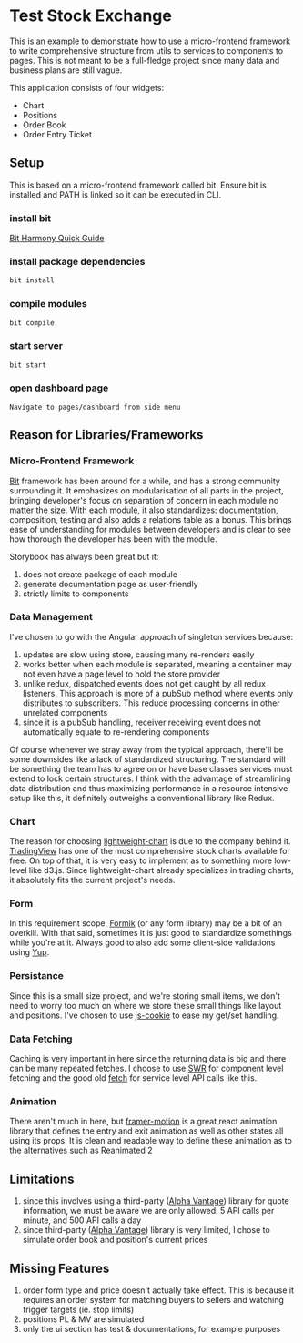 # Test Stock Exchange

This is an example to demonstrate how to use a micro-frontend framework to write comprehensive structure from utils to services to components to pages. This is not meant to be a full-fledge project since many data and business plans are still vague.

This application consists of four widgets:

- Chart
- Positions
- Order Book
- Order Entry Ticket

## Setup

This is based on a micro-frontend framework called bit. Ensure bit is installed and PATH is linked so it can be executed in CLI.

### install bit

[Bit Harmony Quick Guide](https://harmony-docs.bit.dev/getting-started/installing-bit)

### install package dependencies

```javascript
bit install
```

### compile modules

```javascript
bit compile
```

### start server

```javascript
bit start
```

### open dashboard page

```
Navigate to pages/dashboard from side menu
```

## Reason for Libraries/Frameworks

### Micro-Frontend Framework

[Bit](https://harmony-docs.bit.dev/) framework has been around for a while, and has a strong community surrounding it. It emphasizes on modularisation of all parts in the project, bringing developer's focus on separation of concern in each module no matter the size. With each module, it also standardizes: documentation, composition, testing and also adds a relations table as a bonus. This brings ease of understanding for modules between developers and is clear to see how thorough the developer has been with the module.

Storybook has always been great but it:

1. does not create package of each module
2. generate documentation page as user-friendly
3. strictly limits to components

### Data Management

I've chosen to go with the Angular approach of singleton services because:

1. updates are slow using store, causing many re-renders easily
2. works better when each module is separated, meaning a container may not even have a page level to hold the store provider
3. unlike redux, dispatched events does not get caught by all redux listeners. This approach is more of a pubSub method where events only distributes to subscribers. This reduce processing concerns in other unrelated components
4. since it is a pubSub handling, receiver receiving event does not automatically equate to re-rendering components

Of course whenever we stray away from the typical approach, there'll be some downsides like a lack of standardized structuring. The standard will be something the team has to agree on or have base classes services must extend to lock certain structures. I think with the advantage of streamlining data distribution and thus maximizing performance in a resource intensive setup like this, it definitely outweighs a conventional library like Redux.

### Chart

The reason for choosing [lightweight-chart](https://www.tradingview.com/lightweight-charts/) is due to the company behind it. [TradingView](https://www.tradingview.com/chart/) has one of the most comprehensive stock charts available for free. On top of that, it is very easy to implement as to something more low-level like d3.js. Since lightweight-chart already specializes in trading charts, it absolutely fits the current project's needs.

### Form

In this requirement scope, [Formik](https://formik.org/) (or any form library) may be a bit of an overkill. With that said, sometimes it is just good to standardize somethings while you're at it. Always good to also add some client-side validations using [Yup](https://github.com/jquense/yup).

### Persistance

Since this is a small size project, and we're storing small items, we don't need to worry too much on where we store these small things like layout and positions. I've chosen to use [js-cookie](https://github.com/js-cookie/js-cookie) to ease my get/set handling.

### Data Fetching

Caching is very important in here since the returning data is big and there can be many repeated fetches. I choose to use [SWR](https://swr.vercel.app/) for component level fetching and the good old [fetch](https://developer.mozilla.org/en-US/docs/Web/API/Fetch_API/Using_Fetch) for service level API calls like this.

### Animation

There aren't much in here, but [framer-motion](https://www.framer.com/motion/) is a great react animation library that defines the entry and exit animation as well as other states all using its props. It is clean and readable way to define these animation as to the alternatives such as Reanimated 2

## Limitations

1. since this involves using a third-party ([Alpha Vantage](https://www.alphavantage.co/)) library for quote information, we must be aware we are only allowed: 5 API calls per minute, and 500 API calls a day
2. since third-party ([Alpha Vantage](https://www.alphavantage.co/)) library is very limited, I chose to simulate order book and position's current prices

## Missing Features

1. order form type and price doesn't actually take effect. This is because it requires an order system for matching buyers to sellers and watching trigger targets (ie. stop limits)
2. positions PL & MV are simulated
3. only the ui section has test & documentations, for example purposes
